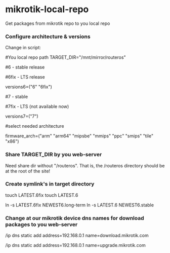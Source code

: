 # mikrotik-local-repo

Get packages from mikrotik repo to you local repo

### Configure architecture & versions

Change in script:

#You local repo path 
TARGET_DIR="/mnt/mirror/routeros"

#6 - stable release 

#6fix - LTS release

versions6=("6" "6fix")

#7 - stable

#7fix - LTS (not available now)

versions7=("7")

#select needed architecture

firmware_arch=("arm" "arm64" "mipsbe" "mmips" "ppc" "smips" "tile" "x86")

### Share TARGET_DIR by you web-server

Need share dir without "/routeros". That is, the /routeros directory should be at the root of the site!

### Create symlink's in target directory

touch LATEST.6fix
touch LATEST.6

ln -s LATEST.6fix NEWEST6.long-term
ln -s LATEST.6 NEWEST6.stable

### Change at our mikrotik device dns names for download packages to you web-server

/ip dns static add address=192.168.0.1 name=download.mikrotik.com

/ip dns static add address=192.168.0.1 name=upgrade.mikrotik.com

